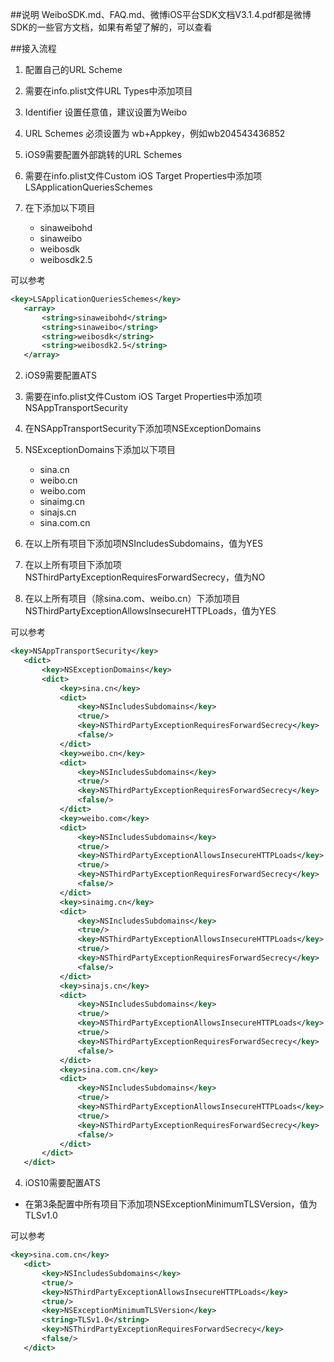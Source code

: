 ##说明
WeiboSDK.md、FAQ.md、微博iOS平台SDK文档V3.1.4.pdf都是微博SDK的一些官方文档，如果有希望了解的，可以查看

##接入流程
1. 配置自己的URL Scheme

 1. 需要在info.plist文件URL Types中添加项目
 2. Identifier 设置任意值，建议设置为Weibo
 3. URL Schemes 必须设置为 wb+Appkey，例如wb204543436852

2. iOS9需要配置外部跳转的URL Schemes

 1. 需要在info.plist文件Custom iOS Target Properties中添加项LSApplicationQueriesSchemes
 2. 在下添加以下项目
  
     * sinaweibohd
	  * sinaweibo
	  * weibosdk
	  * weibosdk2.5
		
 可以参考
 
 ~~~xml
 <key>LSApplicationQueriesSchemes</key>
	<array>
		<string>sinaweibohd</string>
		<string>sinaweibo</string>
		<string>weibosdk</string>
		<string>weibosdk2.5</string>
	</array>
 ~~~

2. iOS9需要配置ATS

 1. 需要在info.plist文件Custom iOS Target Properties中添加项NSAppTransportSecurity
 2. 在NSAppTransportSecurity下添加项NSExceptionDomains
 3. NSExceptionDomains下添加以下项目
  
     * sina.cn
     * weibo.cn
     * weibo.com
     * sinaimg.cn
     * sinajs.cn
     * sina.com.cn

 4. 在以上所有项目下添加项NSIncludesSubdomains，值为YES
 5. 在以上所有项目下添加项NSThirdPartyExceptionRequiresForwardSecrecy，值为NO
 6. 在以上所有项目（除sina.com、weibo.cn）下添加项目NSThirdPartyExceptionAllowsInsecureHTTPLoads，值为YES

 可以参考
 
 ~~~xml
 <key>NSAppTransportSecurity</key>
	<dict>
		<key>NSExceptionDomains</key>
		<dict>
			<key>sina.cn</key>
			<dict>
				<key>NSIncludesSubdomains</key>
				<true/>
				<key>NSThirdPartyExceptionRequiresForwardSecrecy</key>
				<false/>
			</dict>
			<key>weibo.cn</key>
			<dict>
				<key>NSIncludesSubdomains</key>
				<true/>
				<key>NSThirdPartyExceptionRequiresForwardSecrecy</key>
				<false/>
			</dict>
			<key>weibo.com</key>
			<dict>
				<key>NSIncludesSubdomains</key>
				<true/>
				<key>NSThirdPartyExceptionAllowsInsecureHTTPLoads</key>
				<true/>
				<key>NSThirdPartyExceptionRequiresForwardSecrecy</key>
				<false/>
			</dict>
			<key>sinaimg.cn</key>
			<dict>
				<key>NSIncludesSubdomains</key>
				<true/>
				<key>NSThirdPartyExceptionAllowsInsecureHTTPLoads</key>
				<true/>
				<key>NSThirdPartyExceptionRequiresForwardSecrecy</key>
				<false/>
			</dict>
			<key>sinajs.cn</key>
			<dict>
				<key>NSIncludesSubdomains</key>
				<true/>
				<key>NSThirdPartyExceptionAllowsInsecureHTTPLoads</key>
				<true/>
				<key>NSThirdPartyExceptionRequiresForwardSecrecy</key>
				<false/>
			</dict>
			<key>sina.com.cn</key>
			<dict>
				<key>NSIncludesSubdomains</key>
				<true/>
				<key>NSThirdPartyExceptionAllowsInsecureHTTPLoads</key>
				<true/>
				<key>NSThirdPartyExceptionRequiresForwardSecrecy</key>
				<false/>
			</dict>
		</dict>
	</dict>
 ~~~

4. iOS10需要配置ATS

 * 在第3条配置中所有项目下添加项NSExceptionMinimumTLSVersion，值为TLSv1.0

 可以参考
 
 ~~~xml
 <key>sina.com.cn</key>
	<dict>
		<key>NSIncludesSubdomains</key>
		<true/>
		<key>NSThirdPartyExceptionAllowsInsecureHTTPLoads</key>
		<true/>
		<key>NSExceptionMinimumTLSVersion</key>
		<string>TLSv1.0</string>
		<key>NSThirdPartyExceptionRequiresForwardSecrecy</key>
		<false/>
	</dict>
 ~~~
